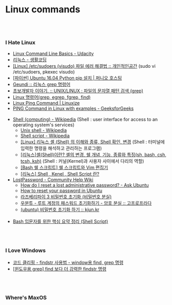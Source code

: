 Linux commands 
==========


 <br/><br/>


### I Hate Linux
- [Linux Command Line Basics - Udacity](https://classroom.udacity.com/courses/ud595)
- [리눅스  - 생활코딩](https://opentutorials.org/course/2598)
- [[Linux] /etc/sudoers (visudo) 파일 에러 해결법 :: 개인적인공간](https://brownbears.tistory.com/228) (sudo vi /etc/sudoers, pkexec visudo)
- [[파이썬]  Ubuntu 16.04 Python pip 설치 | 퍼니오 호스팅](https://www.fun25.co.kr/blog/python-pip-install-ubuntu-16-04/?category=002)
- [Geundi :: 리눅스 grep 명령어](https://geundi.tistory.com/113)
- [초보개발자 이야기. :: UNIX/LINUX : 파일의 문자열 패턴 검색 (grep)](https://ra2kstar.tistory.com/100)
- [Linux 명령어(grep, egrep, fgrep, find)](https://johyungen.tistory.com/159)
- [Linux Ping Command | Linuxize](https://linuxize.com/post/linux-ping-command/)
- [PING Command in Linux with examples - GeeksforGeeks](https://www.geeksforgeeks.org/ping-command-in-linux-with-examples/)   <br/><br/>
- [Shell (computing) - Wikipedia](https://en.wikipedia.org/wiki/Shell_(computing)) (Shell : user interface for access to an operating system's services)
    - [Unix shell - Wikipedia](https://en.wikipedia.org/wiki/Unix_shell)
    - [Shell script - Wikipedia](https://en.wikipedia.org/wiki/Shell_script)
    - [[Linux] 리눅스 셸 (Shell) 의 이해와 종류, Shell 확인, 변경](https://javacpro.tistory.com/52) (Shell : 터미널에 입력한 명령을 해석하고 관리하는 프로그램)
    - [[리눅스]셸(Shell)이란? 셸의 변경, 쉘 개념, 기능, 종류와 특징(sh, bash, csh, tcsh, ksh)](https://jhnyang.tistory.com/57) (Shell : 커널(Kernel)과 사용자 사이에서 다리의 역할)
    - [[Bash 쉘 스크립트] 쉘 스크립트와 Vim 편집기](https://gasaesososo.tistory.com/14?category=759822)
    - [[리눅스] Shell , Kenel , Shell Script 란?](https://gaeko-security-hack.tistory.com/118)
- [LostPassword - Community Help Wiki](https://help.ubuntu.com/community/LostPassword)
    - [How do I reset a lost administrative password? - Ask Ubuntu](https://askubuntu.com/questions/24006/how-do-i-reset-a-lost-administrative-password)
    - [How to reset your password in Ubuntu](https://www.psychocats.net/ubuntu/resetpassword)
    - [라즈베리파이 3 비밀번호 초기화 (비밀번호 분실)](https://hjeon.tistory.com/50)
    - [우분투 - 루트 계정의 패스워드 초기화하기 - 암호 분실 :: 고프로프라다](https://goproprada.tistory.com/201)
    - [(ubuntu) 비밀번호 초기화 하기 :: kjun.kr](https://kjun.kr/492)  <br/><br/>
- [Bash 입문자를 위한 핵심 요약 정리 (Shell Script)](https://blog.gaerae.com/2015/01/bash-hello-world.html)


 <br/><br/>


### I Love Windows 
- [코드 클리핑 - findstr 사용법 - window용 find, grep 명령](http://www.dreamy.pe.kr/zbxe/CodeClip/164827)
- [[윈도우용 grep] find 보다 더 강력한 findstr 명령](http://mwultong.blogspot.com/2006/07/grep-find-findstr.html)


 <br/><br/>


### Where's MaxOS


 <br/><br/>

